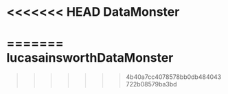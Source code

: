 <<<<<<< HEAD
DataMonster
===========
=======
lucasainsworthDataMonster
=========================
>>>>>>> 4b40a7cc4078578bb0db484043722b08579ba3bd
